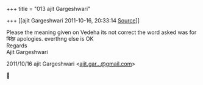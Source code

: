 +++
title = "013 ajit Gargeshwari"

+++
[[ajit Gargeshwari	2011-10-16, 20:33:14 [Source](https://groups.google.com/g/samskrita/c/12xCfSQTzHU)]]



Please the meaning given on Vedeha its not correct the word asked was for विदेह apologies. everthng else is OK  
Regards  
Ajit Gargeshwari  
  

2011/10/16 ajit Gargeshwari \<[ajit.gar...@gmail.com]()\>



